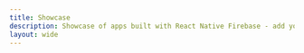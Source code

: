 ```yaml
---
title: Showcase
description: Showcase of apps built with React Native Firebase - add your own!
layout: wide
---
```


<Showcase />
